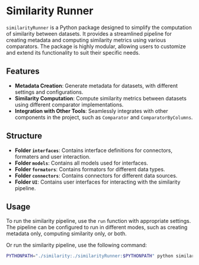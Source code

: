 # Similarity Runner

`similarityRunner` is a Python package designed to simplify the computation of similarity between datasets.
It provides a streamlined pipeline for creating metadata and computing similarity metrics using various comparators. 
The package is highly modular, allowing users to customize and extend its functionality to suit their specific needs.

## Features

- **Metadata Creation**: Generate metadata for datasets, with different settings and configurations.
- **Similarity Computation**: Compute similarity metrics between datasets using different comparator implementations.
- **Integration with Other Tools**: Seamlessly integrates with other components in the project, such as `Comparator` and `ComparatorByColumns`.

## Structure

- **Folder `interfaces`**: Contains interface definitions for connectors, formaters and user interaction.
- **Folder `models`**: Contains all models used for interfaces.
- **Folder `formators`**: Contains formators for different data types.
- **Folder `connectors`**: Contains connectors for different data sources.
- **Folder `UI`**: Contains user interfaces for interacting with the similarity pipeline.

## Usage

To run the similarity pipeline, use the `run` function with appropriate settings. 
The pipeline can be configured to run in different modes, 
such as creating metadata only, computing similarity only, or both.

Or run the similarity pipeline, use the following command:

```bash
PYTHONPATH="./similarity:./similarityRunner:$PYTHONPATH" python similarityRunner/UI/run_similarity.py data all by_type 

```
